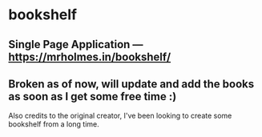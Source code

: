 # bookshelf
Single Page Application — https://mrholmes.in/bookshelf/
----
 Broken as of now, will update and add the books as soon as I get some free time :)
----
 Also credits to the original creator, I've been looking to create some bookshelf from a long time. 
